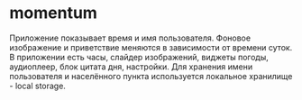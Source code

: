 # momentum
Приложение показывает время и имя пользователя. Фоновое изображение и приветствие меняются в зависимости от времени суток. В приложении есть часы, слайдер изображений, виджеты погоды, аудиоплеер, блок цитата дня, настройки. Для хранения имени пользователя и населённого пункта используется локальное хранилище - local storage.

